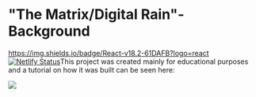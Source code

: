 # "The Matrix/Digital Rain"-Background
https://img.shields.io/badge/React-v18.2-61DAFB?logo=react
[![Netlify Status](https://api.netlify.com/api/v1/badges/7227486e-5815-4644-9d99-e979e2449069/deploy-status)](https://app.netlify.com/sites/classy-boba-4f6f40/deploys)This project was created mainly for educational purposes and a tutorial on how it was built can be seen here:

![](https://www.youtube.com/watch?v=qLbQ0NBa5zM)
